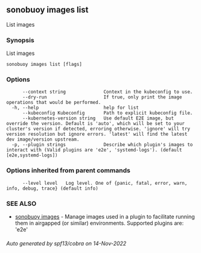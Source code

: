 ## sonobuoy images list

List images

### Synopsis

List images

```
sonobuoy images list [flags]
```

### Options

```
      --context string              Context in the kubeconfig to use.
      --dry-run                     If true, only print the image operations that would be performed.
  -h, --help                        help for list
      --kubeconfig Kubeconfig       Path to explicit kubeconfig file.
      --kubernetes-version string   Use default E2E image, but override the version. Default is 'auto', which will be set to your cluster's version if detected, erroring otherwise. 'ignore' will try version resolution but ignore errors. 'latest' will find the latest dev image/version upstream.
  -p, --plugin strings              Describe which plugin's images to interact with (Valid plugins are 'e2e', 'systemd-logs'). (default [e2e,systemd-logs])
```

### Options inherited from parent commands

```
      --level level   Log level. One of {panic, fatal, error, warn, info, debug, trace} (default info)
```

### SEE ALSO

* [sonobuoy images](sonobuoy_images.md)	 - Manage images used in a plugin to facilitate running them in airgapped (or similar) environments. Supported plugins are: 'e2e'

###### Auto generated by spf13/cobra on 14-Nov-2022
